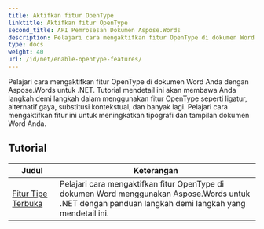 ```yaml
---
title: Aktifkan fitur OpenType
linktitle: Aktifkan fitur OpenType
second_title: API Pemrosesan Dokumen Aspose.Words
description: Pelajari cara mengaktifkan fitur OpenType di dokumen Word dengan Aspose.Words untuk .NET. Tutorial ini akan memandu Anda melalui langkah-langkah untuk mengaktifkan fitur lanjutan font OpenType.
type: docs
weight: 40
url: /id/net/enable-opentype-features/
---
```

Pelajari cara mengaktifkan fitur OpenType di dokumen Word Anda dengan Aspose.Words untuk .NET. Tutorial mendetail ini akan membawa Anda langkah demi langkah dalam menggunakan fitur OpenType seperti ligatur, alternatif gaya, substitusi kontekstual, dan banyak lagi. Pelajari cara mengaktifkan fitur ini untuk meningkatkan tipografi dan tampilan dokumen Word Anda.

 ## Tutorial
| Judul | Keterangan |
| --- | --- |
| [Fitur Tipe Terbuka](./open-type-features/) | Pelajari cara mengaktifkan fitur OpenType di dokumen Word menggunakan Aspose.Words untuk .NET dengan panduan langkah demi langkah yang mendetail ini. |